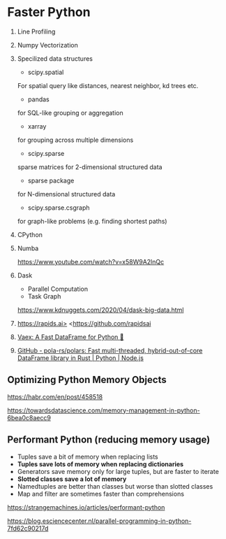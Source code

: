 # Faster Python

1. Line Profiling
2. Numpy Vectorization
3. Specilized data structures

   - scipy.spatial

    For spatial query like distances, nearest neighbor, kd trees etc.

    - pandas

    for SQL-like grouping or aggregation

    - xarray

    for grouping across multiple dimensions

    - scipy.sparse

    sparse matrices for 2-dimensional structured data

    - sparse package

    for N-dimensional structured data

    - scipy.sparse.csgraph

    for graph-like problems (e.g. finding shortest paths)

4. CPython
5. Numba

    https://www.youtube.com/watch?v=x58W9A2lnQc

6. Dask
    - Parallel Computation
    - Task Graph

    https://www.kdnuggets.com/2020/04/dask-big-data.html

7. https://rapids.ai> <https://github.com/rapidsai
8. [Vaex: A Fast DataFrame for Python 🚀](https://vaex.io/)
9. [GitHub - pola-rs/polars: Fast multi-threaded, hybrid-out-of-core DataFrame library in Rust | Python | Node.js](https://github.com/pola-rs/polars)

## Optimizing Python Memory Objects

https://habr.com/en/post/458518

https://towardsdatascience.com/memory-management-in-python-6bea0c8aecc9

## Performant Python (reducing memory usage)

- Tuples save a bit of memory when replacing lists
- **Tuples save lots of memory when replacing dictionaries**
- Generators save memory only for large tuples, but are faster to iterate
- **Slotted classes save a lot of memory**
- Namedtuples are better than classes but worse than slotted classes
- Map and filter are sometimes faster than comprehensions

https://strangemachines.io/articles/performant-python

https://blog.esciencecenter.nl/parallel-programming-in-python-7fd62c90217d
